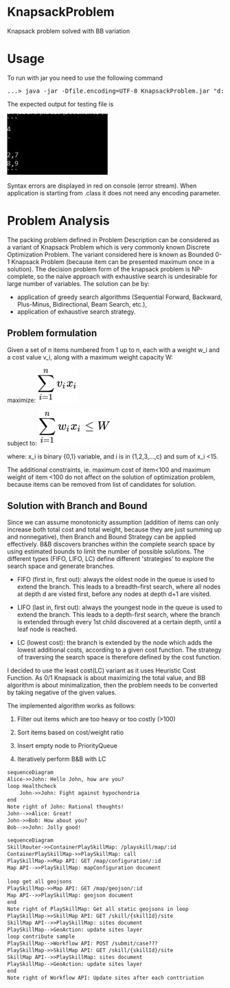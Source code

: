 # KnapsackProblem
Knapsack problem solved with BB variation

# Usage 

To run with jar you need to use the following command
<pre>
...> java -jar -Dfile.encoding=UTF-8 KnapsackProblem.jar "d:/path/sampleInput.txt"
</pre>


The expected output for testing file is 


![Output](output.JPG)

Syntax errors are displayed in red on console (error stream).
When application is starting from .class it does not need any encoding parameter. 

# Problem Analysis 

The packing problem defined in Problem Description can be considered as a variant of Knapsack Problem which is very commonly known 
Discrete Optimization Problem. The variant considered here is known as Bounded 0-1 Knapsack Problem (because item can be presented maximum once in a solution).
The decision problem form of the knapsack problem is NP-complete, so the naive approach with exhaustive search is undesirable 
for large number of variables. The solution can be by:
- application of greedy search algorithms (Sequential Forward, Backward, Plus-Minus, Bidirectional, Beam Search, etc.),
- application of exhaustive search strategy.

## Problem formulation
Given a set of n items numbered from 1 up to n, each with a weight w_i and a cost value v_i, along with a maximum weight capacity W:

maximize: ![Formula](85620037d368d2136fb3361702df6a489416931b.svg)


subject to: ![Formula](dd6e7c9bca4397980976ea6d19237500ce3b8176.svg)


where: x_i is binary {0,1} variable, and i is in {1,2,3,...,c} and sum of x_i <15.




The additional constraints, ie.  maximum cost of item<100  and maximum weight of item <100 do not affect on the solution of optimization problem, because items can be removed from list of candidates for solution.

## Solution with Branch and Bound
Since we can assume monotonicity assumption (addition of items can only increase both total cost and total weight, because they are just summing up and nonnegative), then Branch and Bound Strategy can be applied effectively. 
B&B discovers branches within the complete search space by using estimated bounds to limit the number of possible solutions. The different types (FIFO, LIFO, LC) define different 'strategies' to explore the search space and generate branches.

* FIFO (first in, first out): always the oldest node in the queue is used to extend the branch. This leads to a breadth-first search, where all nodes at depth d are visted first, before any nodes at depth d+1 are visited.

* LIFO (last in, first out): always the youngest node in the queue is used to extend the branch. This leads to a depth-first search, where the branch is extended through every 1st child discovered at a certain depth, until a leaf node is reached.

* LC (lowest cost): the branch is extended by the node which adds the lowest additional costs, according to a given cost function. The strategy of traversing the search space is therefore defined by the cost function.


I decided  to use  the least cost(LC) variant as it uses Heuristic Cost Function. 
As 0/1 Knapsack is about maximizing the total value, and BB algorithm is about minimalization, then the problem needs to be converted by taking negative of the given values. 

The implemented algorithm works as follows:

 1. Filter out items which are too heavy or too costly (>100)

 2. Sort items based on cost/weight ratio

 3. Insert empty node to PriorityQueue

 4. Iteratively perform B&B with LC 

```mermaid
sequenceDiagram
Alice->>John: Hello John, how are you?
loop Healthcheck
    John->>John: Fight against hypochondria
end
Note right of John: Rational thoughts!
John-->>Alice: Great!
John->>Bob: How about you?
Bob-->>John: Jolly good!
```
```mermaid
sequenceDiagram
SkillRouter->>ContainerPlaySkillMap: /playskill/map/:id
ContainerPlaySkillMap->>PlaySkillMap: call
PlaySkillMap->>Map API: GET /map/configuration/:id
Map API-->>PlaySkillMap: mapConfiguration document

loop get all geojsons
PlaySkillMap->>Map API: GET /map/geojson/:id
Map API-->>PlaySkillMap: geojson document
end
Note right of PlaySkillMap: Get all static geojsons in loop
PlaySkillMap->>SkillMap API: GET /skill/{skillId}/site 
SkillMap API-->>PlaySkillMap: sites document
PlaySkillMap-->GeoAction: update sites layer
loop contribute sample 
PlaySkillMap-->Workflow API: POST /submit/case???
PlaySkillMap->>SkillMap API: GET /skill/{skillId}/site 
SkillMap API-->>PlaySkillMap: sites document
PlaySkillMap-->GeoAction: update sites layer
end
Note right of Workflow API: Update sites after each conttriution
```
